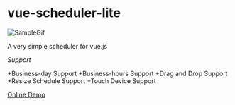 # vue-scheduler-lite

![SampleGif](https://linmasahiro.github.io/vue-scheduler/sample.gif)

A very simple scheduler for vue.js

*Support*

+Business-day Support
+Business-hours Support
+Drag and Drop Support
+Resize Schedule Support
+Touch Device Support

[Online Demo](https://linmasahiro.github.io/vue-scheduler-lite/static/)
